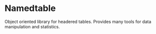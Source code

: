 # Namedtable
Object oriented library for headered tables. Provides many tools for data manipulation and statistics.
